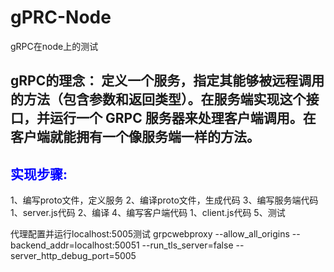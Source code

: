 # gPRC-Node
gRPC在node上的测试

gRPC的理念：
定义一个服务，指定其能够被远程调用的方法（包含参数和返回类型）。在服务端实现这个接口，并运行一个 GRPC 服务器来处理客户端调用。在客户端就能拥有一个像服务端一样的方法。
---

<h2><font color = "blue">实现步骤:</font></h2>
1、编写proto文件，定义服务
2、编译proto文件，生成代码
3、编写服务端代码
    1、server.js代码
    2、编译
4、编写客户端代码
    1、client.js代码
5、测试

代理配置并运行localhost:5005测试
grpcwebproxy --allow_all_origins --backend_addr=localhost:50051 --run_tls_server=false --server_http_debug_port=5005